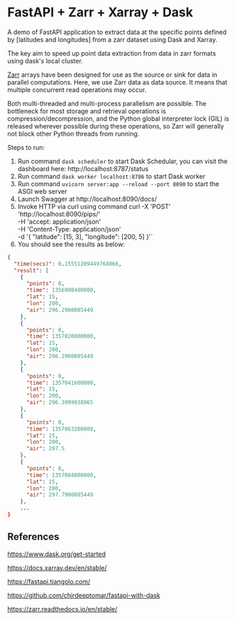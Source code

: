 # FastAPI  + Zarr + Xarray + Dask

A demo of FastAPI application to extract data at the specific points defined by [latitudes and longitudes] from a zarr dataset using Dask and Xarray.

The key aim to speed up point data extraction from data in zarr formats using dask's local cluster. 

[Zarr](https://zarr.readthedocs.io/en/latest/tutorial.html) arrays have been designed for use as the source or sink for data in parallel computations. Here, we use Zarr data as data source. It means that multiple concurrent read operations may occur. 

Both multi-threaded and multi-process parallelism are possible. The bottleneck for most storage and retrieval operations is compression/decompression, and the Python global interpreter lock (GIL) is released wherever possible during these operations, so Zarr will generally not block other Python threads from running.

Steps to run:

1) Run command `dask scheduler` to start Dask Schedular, you can visit the dashboard here: http://localhost:8787/status
2) Run command `dask worker localhost:8786` to start Dask worker
3) Run command `uvicorn server:app --reload --port 8090` to start the ASGI web server
4) Launch Swagger at http://localhost:8090/docs/ 
5) Invoke HTTP via curl using command curl -X 'POST' \
                'http://localhost:8090/pips/' \
                -H 'accept: application/json' \
                -H 'Content-Type: application/json' \
                -d '{
                "latitude": [15, 3],
                "longitude": [200, 5]
                }'`
6) You should see the results as below:

```json
{
  "time(secs)": 0.15551209449768066,
  "result": [
    {
      "points": 0,
      "time": 1356998400000,
      "lat": 15,
      "lon": 200,
      "air": 296.2900085449
    },
    {
      "points": 0,
      "time": 1357020000000,
      "lat": 15,
      "lon": 200,
      "air": 296.2900085449
    },
    {
      "points": 0,
      "time": 1357041600000,
      "lat": 15,
      "lon": 200,
      "air": 296.3999938965
    },
    {
      "points": 0,
      "time": 1357063200000,
      "lat": 15,
      "lon": 200,
      "air": 297.5
    },
    {
      "points": 0,
      "time": 1357084800000,
      "lat": 15,
      "lon": 200,
      "air": 297.7900085449
    },
    ...
}
```

## References
https://www.dask.org/get-started

https://docs.xarray.dev/en/stable/

https://fastapi.tiangolo.com/

https://github.com/chirdeeptomar/fastapi-with-dask

https://zarr.readthedocs.io/en/stable/

